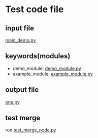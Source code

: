 # Test code file


## input file 

[main_demo.py](main_demo.py)

## keywords(modules)

- demo_module: [demo_module.py](demo_module.py)
- example_module: [example_module.py](example/example_module.py)

## output file

[one.py](one.py)

## test merge 

run [test_merge_node.py](test_merge_node.py)
